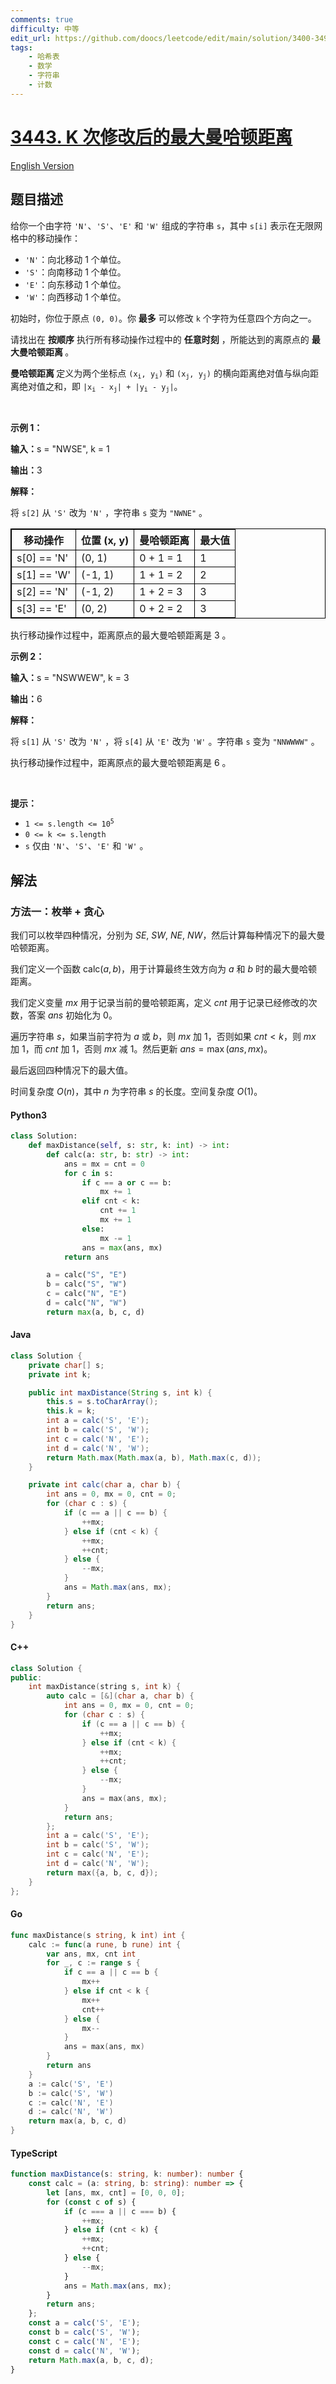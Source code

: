 ```yaml
---
comments: true
difficulty: 中等
edit_url: https://github.com/doocs/leetcode/edit/main/solution/3400-3499/3443.Maximum%20Manhattan%20Distance%20After%20K%20Changes/README.md
tags:
    - 哈希表
    - 数学
    - 字符串
    - 计数
---
```


<!-- problem:start -->

# [3443. K 次修改后的最大曼哈顿距离](https://leetcode.cn/problems/maximum-manhattan-distance-after-k-changes)

[English Version](/solution/3400-3499/3443.Maximum%20Manhattan%20Distance%20After%20K%20Changes/README_EN.md)

## 题目描述

<!-- description:start -->

<p>给你一个由字符 <code>'N'</code>、<code>'S'</code>、<code>'E'</code> 和 <code>'W'</code> 组成的字符串 <code>s</code>，其中 <code>s[i]</code> 表示在无限网格中的移动操作：</p>

<ul>
	<li><code>'N'</code>：向北移动 1 个单位。</li>
	<li><code>'S'</code>：向南移动 1 个单位。</li>
	<li><code>'E'</code>：向东移动 1 个单位。</li>
	<li><code>'W'</code>：向西移动 1 个单位。</li>
</ul>

<p>初始时，你位于原点 <code>(0, 0)</code>。你 <strong>最多</strong> 可以修改 <code>k</code> 个字符为任意四个方向之一。</p>

<p>请找出在 <strong>按顺序</strong> 执行所有移动操作过程中的 <strong>任意时刻</strong> ，所能达到的离原点的&nbsp;<strong>最大曼哈顿距离&nbsp;</strong>。</p>

<p><strong>曼哈顿距离&nbsp;</strong>定义为两个坐标点 <code>(x<sub>i</sub>, y<sub>i</sub>)</code> 和 <code>(x<sub>j</sub>, y<sub>j</sub>)</code> 的横向距离绝对值与纵向距离绝对值之和，即 <code>|x<sub>i</sub> - x<sub>j</sub>| + |y<sub>i</sub> - y<sub>j</sub>|</code>。</p>

<p>&nbsp;</p>

<p><b>示例 1：</b></p>

<div class="example-block">
<p><span class="example-io"><b>输入：</b>s = "NWSE", k = 1</span></p>

<p><span class="example-io"><b>输出：</b>3</span></p>

<p><b>解释：</b></p>

<p>将&nbsp;<code>s[2]</code>&nbsp;从&nbsp;<code>'S'</code>&nbsp;改为&nbsp;<code>'N'</code> ，字符串&nbsp;<code>s</code>&nbsp;变为&nbsp;<code>"NWNE"</code> 。</p>

<table style="border: 1px solid black;">
	<thead>
		<tr>
			<th style="border: 1px solid black;">移动操作</th>
			<th style="border: 1px solid black;">位置 (x, y)</th>
			<th style="border: 1px solid black;">曼哈顿距离</th>
			<th style="border: 1px solid black;">最大值</th>
		</tr>
	</thead>
	<tbody>
		<tr>
			<td style="border: 1px solid black;">s[0] == 'N'</td>
			<td style="border: 1px solid black;">(0, 1)</td>
			<td style="border: 1px solid black;">0 + 1 = 1</td>
			<td style="border: 1px solid black;">1</td>
		</tr>
		<tr>
			<td style="border: 1px solid black;">s[1] == 'W'</td>
			<td style="border: 1px solid black;">(-1, 1)</td>
			<td style="border: 1px solid black;">1 + 1 = 2</td>
			<td style="border: 1px solid black;">2</td>
		</tr>
		<tr>
			<td style="border: 1px solid black;">s[2] == 'N'</td>
			<td style="border: 1px solid black;">(-1, 2)</td>
			<td style="border: 1px solid black;">1 + 2 = 3</td>
			<td style="border: 1px solid black;">3</td>
		</tr>
		<tr>
			<td style="border: 1px solid black;">s[3] == 'E'</td>
			<td style="border: 1px solid black;">(0, 2)</td>
			<td style="border: 1px solid black;">0 + 2 = 2</td>
			<td style="border: 1px solid black;">3</td>
		</tr>
	</tbody>
</table>

<p>执行移动操作过程中，距离原点的最大曼哈顿距离是 3 。</p>
</div>

<p><b>示例 2：</b></p>

<div class="example-block">
<p><span class="example-io"><b>输入：</b>s = "NSWWEW", k = 3</span></p>

<p><span class="example-io"><b>输出：</b>6</span></p>

<p><b>解释：</b></p>

<p>将&nbsp;<code>s[1]</code>&nbsp;从&nbsp;<code>'S'</code>&nbsp;改为&nbsp;<code>'N'</code> ，将&nbsp;<code>s[4]</code>&nbsp;从&nbsp;<code>'E'</code>&nbsp;改为&nbsp;<code>'W'</code> 。字符串&nbsp;<code>s</code>&nbsp;变为&nbsp;<code>"NNWWWW"</code>&nbsp;。</p>

<p>执行移动操作过程中，距离原点的最大曼哈顿距离是 6&nbsp;。</p>
</div>

<p>&nbsp;</p>

<p><b>提示：</b></p>

<ul>
	<li><code>1 &lt;= s.length &lt;= 10<sup>5</sup></code></li>
	<li><code>0 &lt;= k &lt;= s.length</code></li>
	<li><code>s</code>&nbsp;仅由&nbsp;<code>'N'</code>、<code>'S'</code>、<code>'E'</code>&nbsp;和&nbsp;<code>'W'</code> 。</li>
</ul>

<!-- description:end -->

## 解法

<!-- solution:start -->

### 方法一：枚举 + 贪心

我们可以枚举四种情况，分别为 $\textit{SE}$, $\textit{SW}$, $\textit{NE}$, $\textit{NW}$，然后计算每种情况下的最大曼哈顿距离。

我们定义一个函数 $\text{calc}(a, b)$，用于计算最终生效方向为 $\textit{a}$ 和 $\textit{b}$ 时的最大曼哈顿距离。

我们定义变量 $\textit{mx}$ 用于记录当前的曼哈顿距离，定义 $\textit{cnt}$ 用于记录已经修改的次数，答案 $\textit{ans}$ 初始化为 $0$。

遍历字符串 $\textit{s}$，如果当前字符为 $\textit{a}$ 或 $\textit{b}$，则 $\textit{mx}$ 加 $1$，否则如果 $\textit{cnt} < k$，则 $\textit{mx}$ 加 $1$，而 $\textit{cnt}$ 加 $1$，否则 $\textit{mx}$ 减 $1$。然后更新 $\textit{ans} = \max(\textit{ans}, \textit{mx})$。

最后返回四种情况下的最大值。

时间复杂度 $O(n)$，其中 $n$ 为字符串 $\textit{s}$ 的长度。空间复杂度 $O(1)$。

<!-- tabs:start -->

#### Python3

```python
class Solution:
    def maxDistance(self, s: str, k: int) -> int:
        def calc(a: str, b: str) -> int:
            ans = mx = cnt = 0
            for c in s:
                if c == a or c == b:
                    mx += 1
                elif cnt < k:
                    cnt += 1
                    mx += 1
                else:
                    mx -= 1
                ans = max(ans, mx)
            return ans

        a = calc("S", "E")
        b = calc("S", "W")
        c = calc("N", "E")
        d = calc("N", "W")
        return max(a, b, c, d)
```

#### Java

```java
class Solution {
    private char[] s;
    private int k;

    public int maxDistance(String s, int k) {
        this.s = s.toCharArray();
        this.k = k;
        int a = calc('S', 'E');
        int b = calc('S', 'W');
        int c = calc('N', 'E');
        int d = calc('N', 'W');
        return Math.max(Math.max(a, b), Math.max(c, d));
    }

    private int calc(char a, char b) {
        int ans = 0, mx = 0, cnt = 0;
        for (char c : s) {
            if (c == a || c == b) {
                ++mx;
            } else if (cnt < k) {
                ++mx;
                ++cnt;
            } else {
                --mx;
            }
            ans = Math.max(ans, mx);
        }
        return ans;
    }
}
```

#### C++

```cpp
class Solution {
public:
    int maxDistance(string s, int k) {
        auto calc = [&](char a, char b) {
            int ans = 0, mx = 0, cnt = 0;
            for (char c : s) {
                if (c == a || c == b) {
                    ++mx;
                } else if (cnt < k) {
                    ++mx;
                    ++cnt;
                } else {
                    --mx;
                }
                ans = max(ans, mx);
            }
            return ans;
        };
        int a = calc('S', 'E');
        int b = calc('S', 'W');
        int c = calc('N', 'E');
        int d = calc('N', 'W');
        return max({a, b, c, d});
    }
};
```

#### Go

```go
func maxDistance(s string, k int) int {
	calc := func(a rune, b rune) int {
		var ans, mx, cnt int
		for _, c := range s {
			if c == a || c == b {
				mx++
			} else if cnt < k {
				mx++
				cnt++
			} else {
				mx--
			}
			ans = max(ans, mx)
		}
		return ans
	}
	a := calc('S', 'E')
	b := calc('S', 'W')
	c := calc('N', 'E')
	d := calc('N', 'W')
	return max(a, b, c, d)
}
```

#### TypeScript

```ts
function maxDistance(s: string, k: number): number {
    const calc = (a: string, b: string): number => {
        let [ans, mx, cnt] = [0, 0, 0];
        for (const c of s) {
            if (c === a || c === b) {
                ++mx;
            } else if (cnt < k) {
                ++mx;
                ++cnt;
            } else {
                --mx;
            }
            ans = Math.max(ans, mx);
        }
        return ans;
    };
    const a = calc('S', 'E');
    const b = calc('S', 'W');
    const c = calc('N', 'E');
    const d = calc('N', 'W');
    return Math.max(a, b, c, d);
}
```

<!-- tabs:end -->

<!-- solution:end -->

<!-- problem:end -->
